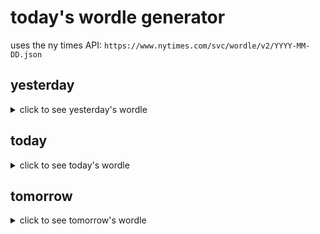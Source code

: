 # today's wordle generator

uses the ny times API: `https://www.nytimes.com/svc/wordle/v2/YYYY-MM-DD.json`

## yesterday

<details>
    <summary>click to see yesterday's wordle</summary>

    glade

</details>

## today

<details>
    <summary>click to see today's wordle</summary>

    thrum

</details>

## tomorrow

<details>
    <summary>click to see tomorrow's wordle</summary>

    oddly

</details>
